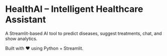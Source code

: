# HealthAI – Intelligent Healthcare Assistant

A Streamlit-based AI tool to predict diseases, suggest treatments, chat, and show analytics.

Built with ❤️ using Python + Streamlit.
